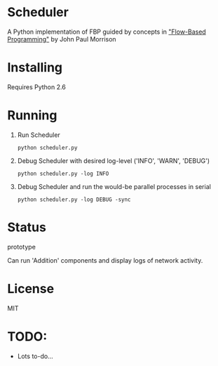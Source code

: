 Scheduler
======
A Python implementation of FBP guided by concepts in 
["Flow-Based Programming"](http://www.jpaulmorrison.com/fbp/1stedchaps.html) by John Paul Morrison

Installing
======
Requires Python 2.6

Running
======
1. Run Scheduler
   ```
   python scheduler.py
   ```
2. Debug Scheduler with desired log-level ('INFO', 'WARN', 'DEBUG')
   ```
   python scheduler.py -log INFO
   ```
3. Debug Scheduler and run the would-be parallel processes in serial
   ```
   python scheduler.py -log DEBUG -sync
   ```

Status
=======
prototype

Can run 'Addition' components and display logs of network activity.

License
=======
MIT


TODO:
======
* Lots to-do...
